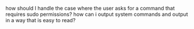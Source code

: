 

how should I handle the case where the user asks for a command that requires sudo permissions?
how can i output system commands and output in a way that is easy to read?